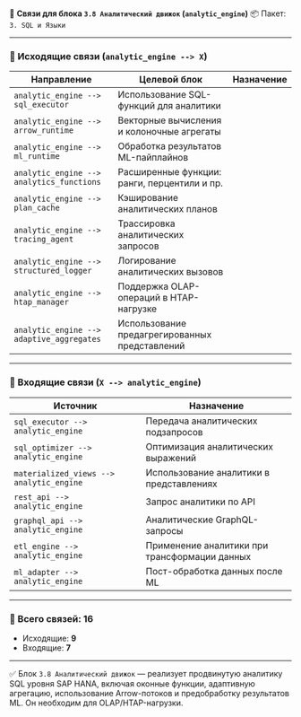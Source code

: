 🔗 **Связи для блока `3.8 Аналитический движок` (`analytic_engine`)**
📦 Пакет: `3. SQL и Языки`

---

### 🔻 Исходящие связи (`analytic_engine --> X`)

| Направление                               | Целевой блок                                   | Назначение |
| ----------------------------------------- | ---------------------------------------------- | ---------- |
| `analytic_engine --> sql_executor`        | Использование SQL-функций для аналитики        |            |
| `analytic_engine --> arrow_runtime`       | Векторные вычисления и колоночные агрегаты     |            |
| `analytic_engine --> ml_runtime`          | Обработка результатов ML-пайплайнов            |            |
| `analytic_engine --> analytics_functions` | Расширенные функции: ранги, перцентили и пр.   |            |
| `analytic_engine --> plan_cache`          | Кэширование аналитических планов               |            |
| `analytic_engine --> tracing_agent`       | Трассировка аналитических запросов             |            |
| `analytic_engine --> structured_logger`   | Логирование аналитических вызовов              |            |
| `analytic_engine --> htap_manager`        | Поддержка OLAP-операций в HTAP-нагрузке        |            |
| `analytic_engine --> adaptive_aggregates` | Использование предагрегированных представлений |            |

---

### 🔺 Входящие связи (`X --> analytic_engine`)

| Источник                                 | Назначение                                    |
| ---------------------------------------- | --------------------------------------------- |
| `sql_executor --> analytic_engine`       | Передача аналитических подзапросов            |
| `sql_optimizer --> analytic_engine`      | Оптимизация аналитических выражений           |
| `materialized_views --> analytic_engine` | Использование аналитики в представлениях      |
| `rest_api --> analytic_engine`           | Запрос аналитики по API                       |
| `graphql_api --> analytic_engine`        | Аналитические GraphQL-запросы                 |
| `etl_engine --> analytic_engine`         | Применение аналитики при трансформации данных |
| `ml_adapter --> analytic_engine`         | Пост-обработка данных после ML                |

---

### 🧩 Всего связей: **16**

* Исходящие: **9**
* Входящие: **7**

---

✅ Блок `3.8 Аналитический движок` — реализует продвинутую аналитику SQL уровня SAP HANA, включая оконные функции, адаптивную агрегацию, использование Arrow-потоков и предобработку результатов ML. Он необходим для OLAP/HTAP-нагрузки.
